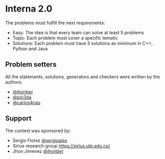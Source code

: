 # Interna 2.0

The problems must fulfill the next requirements:

- Easy: The idea is that every team can solve at least 5 problems
- Topic: Each problem must cover a specific tematic
- Solutions: Each problem must have 3 solutions as minimum in C++, Python and Java

## Problem setters

All the statements, solutions, generators and checkers were written by the authors:

  - [@jhonber](https://github.com/jhonber/)
  - [@pin3da](https://github.com/pin3da/)
  - [@carlos4rias](https://github.com/)


## Support

The contest was sponsored by:

  - Sergio Florez [@xergioalex](https://github.com/xergioalex)
  - Sirius research group https://sirius.utp.edu.co/
  - Jhon Jimenez [@jhonber](https://github.com/jhonber/)
